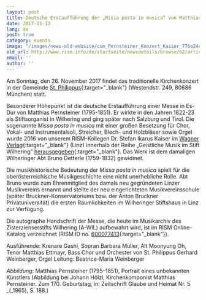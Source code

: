 ```yaml
---
layout: post
title: Deutsche Erstaufführung der „Missa posta in musica“ von Matthias Pernsteiner
date: 2017-11-13
lang: de
post: true
category: events
image: "/images/news-old-website/csm_Pernsteiner_Konzert_Kaiser_77be24cdba.jpg"
old_url: http://www.rism.info/de/startseite/newsdetails/browse/62/article/64/first-german-performance-of-matthias-pernsteiners-missa-posta-in-musica.html
email: ''
author: ''
---
```



Am Sonntag, den 26. November 2017 findet das traditionelle Kirchenkonzert in der Gemeinde [St. Philippus](http://www.pfarrverband-laim.de/st-philippus/aktuelles/details/article/st-philippus-traditionelles-kirchenkonzert-im-november.html){:target="_blank"} (Westendstr. 249, 80686 München) statt.

Besonderer Höhepunkt ist die deutsche Erstaufführung einer Messe in Es-Dur von Matthias Pernsteiner (1795-1851). Er wirkte in den Jahren 1822-23 als Stiftsorganist in Wilhering und ging später nach Salzburg und Tirol. Die sogenannte _Missa posta in musica_ mit einer großen Besetzung für Chor, Vokal- und Instrumentalsoli, Streicher, Blech- und Holzbläser sowie Orgel wurde 2016 von unserem RISM-Kollegen Dr. Stefan Ikarus Kaiser im [Wagner Verlag](http://www.wagnerverlag.at/content/?product=matthias-pernsteiner-1795-1851-messa-posta-in-musica){:target="_blank"} (Linz) innerhalb der Reihe „Geistliche Musik im Stift Wilhering” [herausgegeben](/new_publications/2016/10/24/new-music-edition-series-founded-at-wilhering.html){:target="_blank"}. Das Werk ist dem damaligen Wilheringer Abt Bruno Detterle (1759-1832) gewidmet.

Die musikhistorische Bedeutung der _Missa posta in musica_ spielt für die oberösterreichische Musikgeschichte eine nicht unerhebliche Rolle. Abt Bruno wurde zum Ehrenmitglied des damals neu gegründeten Linzer Musikvereins ernannt und stellte der neu eingerichteten Musikvereinsschule (später Bruckner-Konservatoriums bzw. der Anton Bruckner Privatuniversität) die ersten Räumlichkeiten im Wilheringer Stiftshaus in Linz zur Verfügung.

Die autographe Handschrift der Messe, die heute im Musikarchiv des Zisterzienserstifts Wilhering (A-WIL) aufbewahrt wird, ist im RISM Online-Katalog verzeichnet (RISM ID no. [600077413](https://opac.rism.info/search?id=600077413){:target="_blank"}).

Ausführende:
Krenare Gashi, Sopran
Barbara Müller, Alt
Moonyung Oh, Tenor
Matthias Ettmayr, Bass
Chor und Orchester von St. Philippus
Gerhard Weinberger, Orgel
Leitung: Beatrice-Maria Weinberger



_Abbildung_: Matthias Pernsteiner (1795–1851), Portrait eines unbekannten Künstlers (Abbildung bei Johann Hölzl, Kirchenkomponist Matthias Pernsteiner. Zum 170. Geburtstag, in: Zeitschrift Glaube und Heimat Nr. 5 _(_1965), S. 188.)


